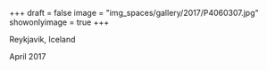 +++
draft = false
image = "img_spaces/gallery/2017/P4060307.jpg"
showonlyimage = true
+++

Reykjavik, Iceland

April 2017
